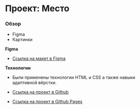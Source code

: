 # Проект: Место

### Обзор

* Figma
* Картинки

**Figma**

* [Ссылка на макет в Figma](https://www.figma.com/file/2cn9N9jSkmxD84oJik7xL7/JavaScript.-Sprint-4?node-id=0%3A1)

**Технологии**

* Были применены технологии HTML и CSS а также навыки адаптивной вёрстки.

* [Ссылка на проект в Github](https://github.com/demiz99/mesto-project)
* [Ссылка на проект в Github Pages](https://demiz99.github.io/mesto-project/)
